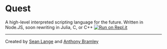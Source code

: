 # Quest
A high-level interpreted scripting language for the future. Written in Node.JS, soon rewriting in Julia, C, or C++
[![Run on Repl.it](https://repl.it/badge/github/QuestLang/Quest)](https://repl.it/@QuestLang/Quest#index.js)
***
Created by [Sean Lange](https://spicedspices.repl.co) and [Anthony Bramley](https://bramley.repl.co) 
